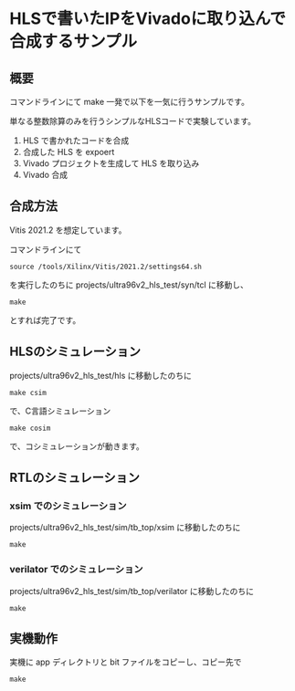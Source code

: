 # HLSで書いたIPをVivadoに取り込んで合成するサンプル

## 概要

コマンドラインにて make 一発で以下を一気に行うサンプルです。

単なる整数除算のみを行うシンプルなHLSコードで実験しています。


1. HLS で書かれたコードを合成
2. 合成した HLS を expoert
3. Vivado プロジェクトを生成して HLS を取り込み
4. Vivado 合成

## 合成方法

Vitis 2021.2 を想定しています。

コマンドラインにて 

```
source /tools/Xilinx/Vitis/2021.2/settings64.sh
```

を実行したのちに projects/ultra96v2_hls_test/syn/tcl に移動し、

```
make
```

とすれば完了です。


## HLSのシミュレーション

projects/ultra96v2_hls_test/hls に移動したのちに

```
make csim
```

で、C言語シミュレーション

```
make cosim
```

で、コシミュレーションが動きます。


## RTLのシミュレーション

### xsim でのシミュレーション

projects/ultra96v2_hls_test/sim/tb_top/xsim に移動したのちに

```
make
```

### verilator でのシミュレーション

projects/ultra96v2_hls_test/sim/tb_top/verilator に移動したのちに

```
make
```

## 実機動作

実機に app ディレクトリと bit ファイルをコピーし、コピー先で

```
make
```

